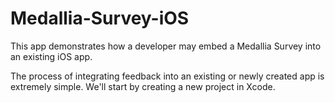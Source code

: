 Medallia-Survey-iOS
===================

This app demonstrates how a developer may embed a Medallia Survey into an existing iOS app.

The process of integrating feedback into an existing or newly created app is extremely simple.  We'll start by creating a new project in Xcode.




